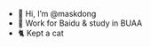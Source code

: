 - 👋 Hi, I’m @maskdong
- 👀 Work for Baidu & study in BUAA
- 🐈 Kept a cat

<!---
maskdong/maskdong is a ✨ special ✨ repository because its `README.md` (this file) appears on your GitHub profile.
You can click the Preview link to take a look at your changes.
--->
